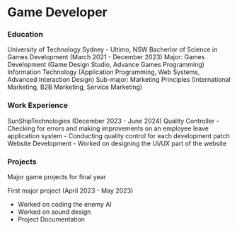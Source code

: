 # Game Developer

### Education
University of Technology Sydney - Ultimo, NSW
Bacherlor of Science in Games Development (March 2021 - December 2023)
Major: Games Development (Game Design Studio, Advance Games Programming)
       Information Technology (Application Programming, Web Systems, Advanced Interaction Design)
Sub-major: Marketing Principles (International Marketing, B2B Marketing, Service Marketing)

### Work Experience
SunShipTechnologies (December 2023 - June 2024)
Quality Controller - Checking for errors and making improvements on an employee leave application system
                   - Conducting quality control for each development patch
Website Development - Worked on designing the UI/UX part of the website

### Projects
Major game projects for final year

First major project (April 2023 - May 2023)
- Worked on coding the enemy AI
- Worked on sound design
- Project Documentation

